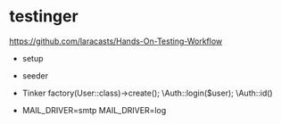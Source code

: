 # testinger


https://github.com/laracasts/Hands-On-Testing-Workflow



- setup
- seeder



- Tinker
  factory(User::class)->create();
  \Auth::login($user);
  \Auth::id()

- MAIL_DRIVER=smtp
  MAIL_DRIVER=log
